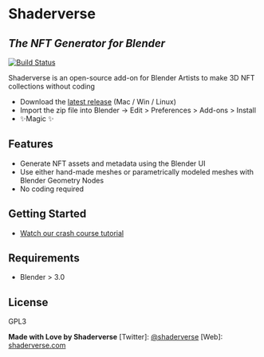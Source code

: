 # Shaderverse
## _The NFT Generator for Blender_



[![Build Status](https://travis-ci.org/joemccann/dillinger.svg?branch=master)](https://app.travis-ci.com/github/shaderverse/shaderverse)

Shaderverse is an open-source add-on for Blender Artists to make 3D NFT collections without coding

- Download the [latest release](https://github.com/shaderverse/shaderverse/releases/download/v1.0.11.12/shaderverse-1.0.11.12.zip) (Mac / Win / Linux)
- Import the zip file into Blender -> Edit > Preferences > Add-ons > Install
- ✨Magic ✨

## Features

- Generate NFT assets and metadata using the Blender UI
- Use either hand-made meshes or parametrically modeled meshes with Blender Geometry Nodes
- No coding required

## Getting Started

- [Watch our crash course tutorial](https://twitter.com/shaderverse/status/1508949276675637248?s=20&t=kjYfoS_B9vPkHvDjkkQacw)


## Requirements
- Blender > 3.0



## License

GPL3

**Made with Love by Shaderverse**
   [Twitter]: [@shaderverse](https://twitter.com/shaderverse)
   [Web]:  [shaderverse.com](https://shaderverse.com)

